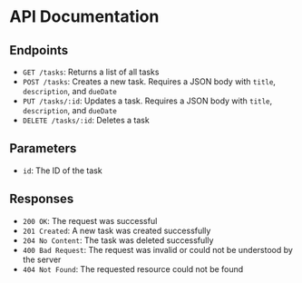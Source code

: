 # API Documentation

## Endpoints

- `GET /tasks`: Returns a list of all tasks
- `POST /tasks`: Creates a new task. Requires a JSON body with `title`, `description`, and `dueDate`
- `PUT /tasks/:id`: Updates a task. Requires a JSON body with `title`, `description`, and `dueDate`
- `DELETE /tasks/:id`: Deletes a task

## Parameters

- `id`: The ID of the task

## Responses

- `200 OK`: The request was successful
- `201 Created`: A new task was created successfully
- `204 No Content`: The task was deleted successfully
- `400 Bad Request`: The request was invalid or could not be understood by the server
- `404 Not Found`: The requested resource could not be found